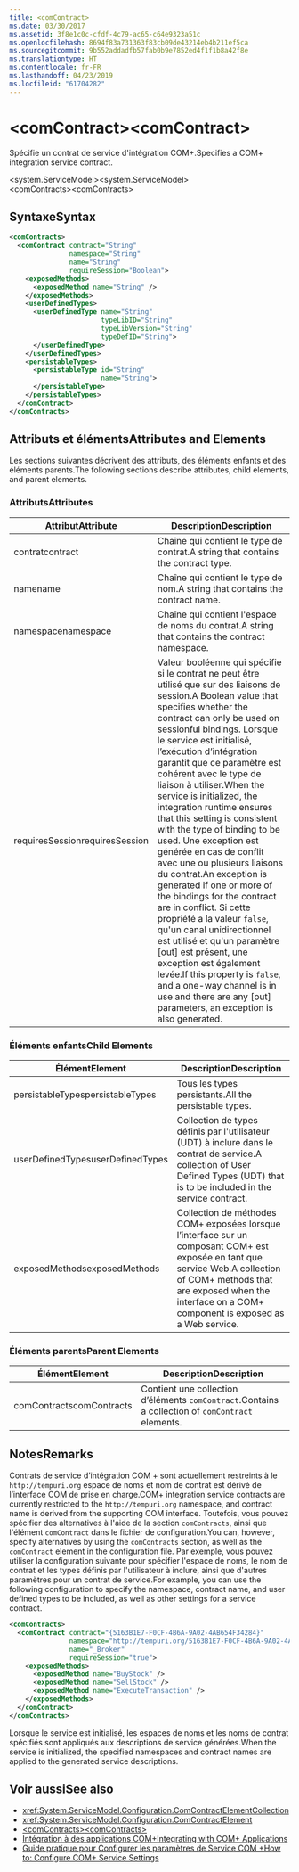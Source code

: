 ```yaml
---
title: <comContract>
ms.date: 03/30/2017
ms.assetid: 3f8e1c0c-cfdf-4c79-ac65-c64e9323a51c
ms.openlocfilehash: 8694f83a731363f83cb09de43214eb4b211ef5ca
ms.sourcegitcommit: 9b552addadfb57fab0b9e7852ed4f1f1b8a42f8e
ms.translationtype: HT
ms.contentlocale: fr-FR
ms.lasthandoff: 04/23/2019
ms.locfileid: "61704282"
---
```

# <a name="comcontract"></a><span data-ttu-id="86e21-101">\<comContract></span><span class="sxs-lookup"><span data-stu-id="86e21-101">\<comContract></span></span>
<span data-ttu-id="86e21-102">Spécifie un contrat de service d'intégration COM+.</span><span class="sxs-lookup"><span data-stu-id="86e21-102">Specifies a COM+ integration service contract.</span></span>  
  
 <span data-ttu-id="86e21-103">\<system.ServiceModel></span><span class="sxs-lookup"><span data-stu-id="86e21-103">\<system.ServiceModel></span></span>  
<span data-ttu-id="86e21-104">\<comContracts></span><span class="sxs-lookup"><span data-stu-id="86e21-104">\<comContracts></span></span>  
  
## <a name="syntax"></a><span data-ttu-id="86e21-105">Syntaxe</span><span class="sxs-lookup"><span data-stu-id="86e21-105">Syntax</span></span>  
  
```xml  
<comContracts>
  <comContract contract="String"
               namespace="String"
               name="String"
               requireSession="Boolean">
    <exposedMethods>
      <exposedMethod name="String" />
    </exposedMethods>
    <userDefinedTypes>
      <userDefinedType name="String"
                       typeLibID="String"
                       typeLibVersion="String"
                       typeDefID="String">
      </userDefinedType>
    </userDefinedTypes>
    <persistableTypes>
      <persistableType id="String"
                       name="String">
      </persistableType>
    </persistableTypes>
  </comContract>
</comContracts>
```  
  
## <a name="attributes-and-elements"></a><span data-ttu-id="86e21-106">Attributs et éléments</span><span class="sxs-lookup"><span data-stu-id="86e21-106">Attributes and Elements</span></span>  
 <span data-ttu-id="86e21-107">Les sections suivantes décrivent des attributs, des éléments enfants et des éléments parents.</span><span class="sxs-lookup"><span data-stu-id="86e21-107">The following sections describe attributes, child elements, and parent elements.</span></span>  
  
### <a name="attributes"></a><span data-ttu-id="86e21-108">Attributs</span><span class="sxs-lookup"><span data-stu-id="86e21-108">Attributes</span></span>  
  
|<span data-ttu-id="86e21-109">Attribut</span><span class="sxs-lookup"><span data-stu-id="86e21-109">Attribute</span></span>|<span data-ttu-id="86e21-110">Description</span><span class="sxs-lookup"><span data-stu-id="86e21-110">Description</span></span>|  
|---------------|-----------------|  
|<span data-ttu-id="86e21-111">contrat</span><span class="sxs-lookup"><span data-stu-id="86e21-111">contract</span></span>|<span data-ttu-id="86e21-112">Chaîne qui contient le type de contrat.</span><span class="sxs-lookup"><span data-stu-id="86e21-112">A string that contains the contract type.</span></span>|  
|<span data-ttu-id="86e21-113">name</span><span class="sxs-lookup"><span data-stu-id="86e21-113">name</span></span>|<span data-ttu-id="86e21-114">Chaîne qui contient le type de nom.</span><span class="sxs-lookup"><span data-stu-id="86e21-114">A string that contains the contract name.</span></span>|  
|<span data-ttu-id="86e21-115">namespace</span><span class="sxs-lookup"><span data-stu-id="86e21-115">namespace</span></span>|<span data-ttu-id="86e21-116">Chaîne qui contient l'espace de noms du contrat.</span><span class="sxs-lookup"><span data-stu-id="86e21-116">A string that contains the contract namespace.</span></span>|  
|<span data-ttu-id="86e21-117">requiresSession</span><span class="sxs-lookup"><span data-stu-id="86e21-117">requiresSession</span></span>|<span data-ttu-id="86e21-118">Valeur booléenne qui spécifie si le contrat ne peut être utilisé que sur des liaisons de session.</span><span class="sxs-lookup"><span data-stu-id="86e21-118">A Boolean value that specifies whether the contract can only be used on sessionful bindings.</span></span> <span data-ttu-id="86e21-119">Lorsque le service est initialisé, l’exécution d’intégration garantit que ce paramètre est cohérent avec le type de liaison à utiliser.</span><span class="sxs-lookup"><span data-stu-id="86e21-119">When the service is initialized, the integration runtime ensures that this setting is consistent with the type of binding to be used.</span></span> <span data-ttu-id="86e21-120">Une exception est générée en cas de conflit avec une ou plusieurs liaisons du contrat.</span><span class="sxs-lookup"><span data-stu-id="86e21-120">An exception is generated if one or more of the bindings for the contract are in conflict.</span></span> <span data-ttu-id="86e21-121">Si cette propriété a la valeur `false`, qu'un canal unidirectionnel est utilisé et qu'un paramètre [out] est présent, une exception est également levée.</span><span class="sxs-lookup"><span data-stu-id="86e21-121">If this property is `false`, and a one-way channel is in use and there are any [out] parameters, an exception is also generated.</span></span>|  
  
### <a name="child-elements"></a><span data-ttu-id="86e21-122">Éléments enfants</span><span class="sxs-lookup"><span data-stu-id="86e21-122">Child Elements</span></span>  
  
|<span data-ttu-id="86e21-123">Élément</span><span class="sxs-lookup"><span data-stu-id="86e21-123">Element</span></span>|<span data-ttu-id="86e21-124">Description</span><span class="sxs-lookup"><span data-stu-id="86e21-124">Description</span></span>|  
|-------------|-----------------|  
|<span data-ttu-id="86e21-125">persistableTypes</span><span class="sxs-lookup"><span data-stu-id="86e21-125">persistableTypes</span></span>|<span data-ttu-id="86e21-126">Tous les types persistants.</span><span class="sxs-lookup"><span data-stu-id="86e21-126">All the persistable types.</span></span>|  
|<span data-ttu-id="86e21-127">userDefinedTypes</span><span class="sxs-lookup"><span data-stu-id="86e21-127">userDefinedTypes</span></span>|<span data-ttu-id="86e21-128">Collection de types définis par l'utilisateur (UDT) à inclure dans le contrat de service.</span><span class="sxs-lookup"><span data-stu-id="86e21-128">A collection of User Defined Types (UDT) that is to be included in the service contract.</span></span>|  
|<span data-ttu-id="86e21-129">exposedMethods</span><span class="sxs-lookup"><span data-stu-id="86e21-129">exposedMethods</span></span>|<span data-ttu-id="86e21-130">Collection de méthodes COM+ exposées lorsque l’interface sur un composant COM+ est exposée en tant que service Web.</span><span class="sxs-lookup"><span data-stu-id="86e21-130">A collection of COM+ methods that are exposed when the interface on a COM+ component is exposed as a Web service.</span></span>|  
  
### <a name="parent-elements"></a><span data-ttu-id="86e21-131">Éléments parents</span><span class="sxs-lookup"><span data-stu-id="86e21-131">Parent Elements</span></span>  
  
|<span data-ttu-id="86e21-132">Élément</span><span class="sxs-lookup"><span data-stu-id="86e21-132">Element</span></span>|<span data-ttu-id="86e21-133">Description</span><span class="sxs-lookup"><span data-stu-id="86e21-133">Description</span></span>|  
|-------------|-----------------|  
|<span data-ttu-id="86e21-134">comContracts</span><span class="sxs-lookup"><span data-stu-id="86e21-134">comContracts</span></span>|<span data-ttu-id="86e21-135">Contient une collection d’éléments `comContract`.</span><span class="sxs-lookup"><span data-stu-id="86e21-135">Contains a collection of `comContract` elements.</span></span>|  
  
## <a name="remarks"></a><span data-ttu-id="86e21-136">Notes</span><span class="sxs-lookup"><span data-stu-id="86e21-136">Remarks</span></span>  
 <span data-ttu-id="86e21-137">Contrats de service d’intégration COM + sont actuellement restreints à le `http://tempuri.org` espace de noms et nom de contrat est dérivé de l’interface COM de prise en charge.</span><span class="sxs-lookup"><span data-stu-id="86e21-137">COM+ integration service contracts are currently restricted to the `http://tempuri.org` namespace, and contract name is derived from the supporting COM interface.</span></span> <span data-ttu-id="86e21-138">Toutefois, vous pouvez spécifier des alternatives à l'aide de la section `comContracts`, ainsi que l'élément `comContract` dans le fichier de configuration.</span><span class="sxs-lookup"><span data-stu-id="86e21-138">You can, however, specify alternatives by using the `comContracts` section, as well as the `comContract` element in the configuration file.</span></span> <span data-ttu-id="86e21-139">Par exemple, vous pouvez utiliser la configuration suivante pour spécifier l'espace de noms, le nom de contrat et les types définis par l'utilisateur à inclure, ainsi que d'autres paramètres pour un contrat de service.</span><span class="sxs-lookup"><span data-stu-id="86e21-139">For example, you can use the following configuration to specify the namespace, contract name, and user defined types to be included, as well as other settings for a service contract.</span></span>  
  
```xml  
<comContracts>
  <comContract contract="{5163B1E7-F0CF-4B6A-9A02-4AB654F34284}"
               namespace="http://tempuri.org/5163B1E7-F0CF-4B6A-9A02-4AB654F34284"
               name="_Broker"
               requireSession="true">
    <exposedMethods>
      <exposedMethod name="BuyStock" />
      <exposedMethod name="SellStock" />
      <exposedMethod name="ExecuteTransaction" />
    </exposedMethods>
  </comContract>
</comContracts>
```  
  
 <span data-ttu-id="86e21-140">Lorsque le service est initialisé, les espaces de noms et les noms de contrat spécifiés sont appliqués aux descriptions de service générées.</span><span class="sxs-lookup"><span data-stu-id="86e21-140">When the service is initialized, the specified namespaces and contract names are applied to the generated service descriptions.</span></span>  
  
## <a name="see-also"></a><span data-ttu-id="86e21-141">Voir aussi</span><span class="sxs-lookup"><span data-stu-id="86e21-141">See also</span></span>

- <xref:System.ServiceModel.Configuration.ComContractElementCollection>
- <xref:System.ServiceModel.Configuration.ComContractElement>
- [<span data-ttu-id="86e21-142">\<comContracts></span><span class="sxs-lookup"><span data-stu-id="86e21-142">\<comContracts></span></span>](../../../../../docs/framework/configure-apps/file-schema/wcf/comcontracts.md)
- [<span data-ttu-id="86e21-143">Intégration à des applications COM+</span><span class="sxs-lookup"><span data-stu-id="86e21-143">Integrating with COM+ Applications</span></span>](../../../../../docs/framework/wcf/feature-details/integrating-with-com-plus-applications.md)
- [<span data-ttu-id="86e21-144">Guide pratique pour Configurer les paramètres de Service COM +</span><span class="sxs-lookup"><span data-stu-id="86e21-144">How to: Configure COM+ Service Settings</span></span>](../../../../../docs/framework/wcf/feature-details/how-to-configure-com-service-settings.md)
